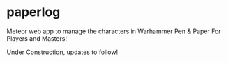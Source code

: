 paperlog
========

Meteor web app to manage the characters in Warhammer Pen &amp; Paper
For Players and Masters!

Under Construction, updates to follow!

